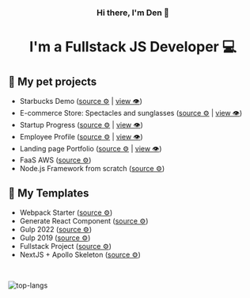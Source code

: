 <div align="center">

<h3>Hi there, I'm <strong>Den 👋</strong></h3>

<h1>I'm a Fullstack JS Developer 💻</h1>
</div>

## 🐶 My pet projects

- Starbucks Demo ([source ⚙️](https://github.com/themse/starbucks-demo) | [view 👁️](https://sb-demo.vercel.app/))
- E-commerce Store: Spectacles and sunglasses ([source ⚙️](https://github.com/themse/spectacles-sunglasses) | [view 👁️](https://spectacles-sunglasses.vercel.app/))
- Startup Progress ([source ⚙️](https://github.com/themse/startup-progress-frontend) | [view 👁️](https://startup-progress-frontend.vercel.app/))
- Employee Profile ([source ⚙️](https://github.com/themse/pp-employee-profile) | [view 👁️](https://pp-employee-profile.vercel.app/))
- Landing page Portfolio ([source ⚙️](https://github.com/themse/pp-landing-page-portfolio) | [view 👁️](https://pp-landing-page-portfolio.vercel.app/))
- FaaS AWS ([source ⚙️](https://github.com/themse/pp-faas-aws))
- Node.js Framework from scratch ([source ⚙️](https://github.com/themse/pp-node-framework))

## 🐐 My Templates

- Webpack Starter ([source ⚙️](https://github.com/themse/tpl-webpack-starter))
- Generate React Component ([source ⚙️](https://github.com/themse/tpl-grc))
- Gulp 2022 ([source ⚙️](https://github.com/themse/tpl-gulp-2022))
- Gulp 2019 ([source ⚙️](https://github.com/themse/tpl-gulp-2019))
- Fullstack Project ([source ⚙️](https://github.com/themse/tpl-fullstack-nextjs-apollo))
- NextJS + Apollo Skeleton ([source ⚙️](https://github.com/themse/tpl-nextjs-apollo))
<br /> 

![top-langs](https://github-readme-stats.vercel.app/api/top-langs/?username=themse&theme=blue-green)
